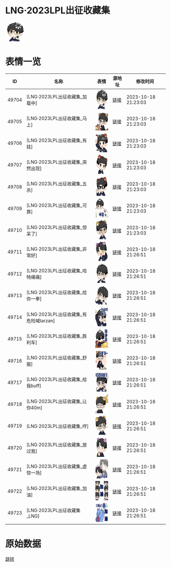 # LNG·2023LPL出征收藏集

<img src="./cover.png" height="60" alt="cover" />

# 表情一览

|ID|名称|表情|源地址|修改时间|
|----|----|----|----|----|
|49704|[LNG·2023LPL出征收藏集_加载中]|<img src="./pic/049704_%5BLNG·2023LPL出征收藏集_加载中%5D.png" height="60" alt="加载中"/>|[链接](https://i0.hdslb.com/bfs/emote/6911934ff6bc13d749aafc7fa44619c893a719a6.png)|2023-10-18 21:23:03|
|49705|[LNG·2023LPL出征收藏集_马上]|<img src="./pic/049705_%5BLNG·2023LPL出征收藏集_马上%5D.png" height="60" alt="马上"/>|[链接](https://i0.hdslb.com/bfs/emote/4d5064bc66a9fca76f96ccfe5488906b2295934c.png)|2023-10-18 21:23:03|
|49706|[LNG·2023LPL出征收藏集_有挂]|<img src="./pic/049706_%5BLNG·2023LPL出征收藏集_有挂%5D.png" height="60" alt="有挂"/>|[链接](https://i0.hdslb.com/bfs/emote/495b169b43d141892954ed0153c7760eb653b944.png)|2023-10-18 21:23:03|
|49707|[LNG·2023LPL出征收藏集_突然出现]|<img src="./pic/049707_%5BLNG·2023LPL出征收藏集_突然出现%5D.png" height="60" alt="突然出现"/>|[链接](https://i0.hdslb.com/bfs/emote/8da5c3b4ff82648e0207dc742a29879e5a4c987d.png)|2023-10-18 21:23:03|
|49708|[LNG·2023LPL出征收藏集_五杀]|<img src="./pic/049708_%5BLNG·2023LPL出征收藏集_五杀%5D.png" height="60" alt="五杀"/>|[链接](https://i0.hdslb.com/bfs/emote/e67a538fb3416e4041fb1a66d93e8169b1aadf69.png)|2023-10-18 21:23:03|
|49709|[LNG·2023LPL出征收藏集_可靠]|<img src="./pic/049709_%5BLNG·2023LPL出征收藏集_可靠%5D.png" height="60" alt="可靠"/>|[链接](https://i0.hdslb.com/bfs/emote/0d556311b2a03956ad2302cf7a7a2fe05f708019.png)|2023-10-18 21:23:03|
|49710|[LNG·2023LPL出征收藏集_惊呆了]|<img src="./pic/049710_%5BLNG·2023LPL出征收藏集_惊呆了%5D.png" height="60" alt="惊呆了"/>|[链接](https://i0.hdslb.com/bfs/emote/a2443efe063c9e7e4a759fb9da331638fe117754.png)|2023-10-18 21:23:03|
|49711|[LNG·2023LPL出征收藏集_非常好]|<img src="./pic/049711_%5BLNG·2023LPL出征收藏集_非常好%5D.png" height="60" alt="非常好"/>|[链接](https://i0.hdslb.com/bfs/emote/a8b4707052bed955084ae92a4f18deeeb3cc97bf.png)|2023-10-18 21:26:51|
|49712|[LNG·2023LPL出征收藏集_哈特痛痛]|<img src="./pic/049712_%5BLNG·2023LPL出征收藏集_哈特痛痛%5D.png" height="60" alt="哈特痛痛"/>|[链接](https://i0.hdslb.com/bfs/emote/b4baf1ed2865090a5732de3768feffb51a0ed00f.png)|2023-10-18 21:26:51|
|49713|[LNG·2023LPL出征收藏集_给你一拳]|<img src="./pic/049713_%5BLNG·2023LPL出征收藏集_给你一拳%5D.png" height="60" alt="给你一拳"/>|[链接](https://i0.hdslb.com/bfs/emote/f22888eab915fdfe966d8cfad91d1dc36d5f1420.png)|2023-10-18 21:26:51|
|49714|[LNG·2023LPL出征收藏集_有危险喊tarzan]|<img src="./pic/049714_%5BLNG·2023LPL出征收藏集_有危险喊tarzan%5D.png" height="60" alt="有危险喊tarzan"/>|[链接](https://i0.hdslb.com/bfs/emote/8eca1aa3fa6cb516c458efea81b959da81ca595d.png)|2023-10-18 21:26:51|
|49715|[LNG·2023LPL出征收藏集_胜利车]|<img src="./pic/049715_%5BLNG·2023LPL出征收藏集_胜利车%5D.png" height="60" alt="胜利车"/>|[链接](https://i0.hdslb.com/bfs/emote/adf0bbb7696859737764c35927d36b357b9353fa.png)|2023-10-18 21:26:51|
|49716|[LNG·2023LPL出征收藏集_舒服]|<img src="./pic/049716_%5BLNG·2023LPL出征收藏集_舒服%5D.png" height="60" alt="舒服"/>|[链接](https://i0.hdslb.com/bfs/emote/9dba22064478ce4d98f218ab475a1f3d17797ad2.png)|2023-10-18 21:26:51|
|49717|[LNG·2023LPL出征收藏集_给我buff]|<img src="./pic/049717_%5BLNG·2023LPL出征收藏集_给我buff%5D.png" height="60" alt="给我buff"/>|[链接](https://i0.hdslb.com/bfs/emote/209ac53b7e6b7d52cb590bc85b7e0d9e01ac2968.png)|2023-10-18 21:26:51|
|49718|[LNG·2023LPL出征收藏集_让你40m]|<img src="./pic/049718_%5BLNG·2023LPL出征收藏集_让你40m%5D.png" height="60" alt="让你40m"/>|[链接](https://i0.hdslb.com/bfs/emote/891c988b4a18428c89af33906ec68081b67572c6.png)|2023-10-18 21:26:51|
|49719|[LNG·2023LPL出征收藏集_哼]|<img src="./pic/049719_%5BLNG·2023LPL出征收藏集_哼%5D.png" height="60" alt="哼"/>|[链接](https://i0.hdslb.com/bfs/emote/82ea6f61d82b9907a42a9fc10c6b868827c86250.png)|2023-10-18 21:26:51|
|49720|[LNG·2023LPL出征收藏集_放过我]|<img src="./pic/049720_%5BLNG·2023LPL出征收藏集_放过我%5D.png" height="60" alt="放过我"/>|[链接](https://i0.hdslb.com/bfs/emote/f6e4f64df72ebf9aa23bf3c9266c3731e493da17.png)|2023-10-18 21:26:51|
|49721|[LNG·2023LPL出征收藏集_虚惊一场]|<img src="./pic/049721_%5BLNG·2023LPL出征收藏集_虚惊一场%5D.png" height="60" alt="虚惊一场"/>|[链接](https://i0.hdslb.com/bfs/emote/9fe6efef2e7748bdb72b2f3adcfcc8a934d4dbf7.png)|2023-10-18 21:26:51|
|49722|[LNG·2023LPL出征收藏集_加油]|<img src="./pic/049722_%5BLNG·2023LPL出征收藏集_加油%5D.png" height="60" alt="加油"/>|[链接](https://i0.hdslb.com/bfs/emote/a182478326597c105fb832070d469ff5448c254c.png)|2023-10-18 21:26:51|
|49723|[LNG·2023LPL出征收藏集_LNG]|<img src="./pic/049723_%5BLNG·2023LPL出征收藏集_LNG%5D.png" height="60" alt="LNG"/>|[链接](https://i0.hdslb.com/bfs/emote/22efac70ea5cf55052e5628630725176e9d879e0.png)|2023-10-18 21:26:51|

# 原始数据

[跳转](./raw.json)

